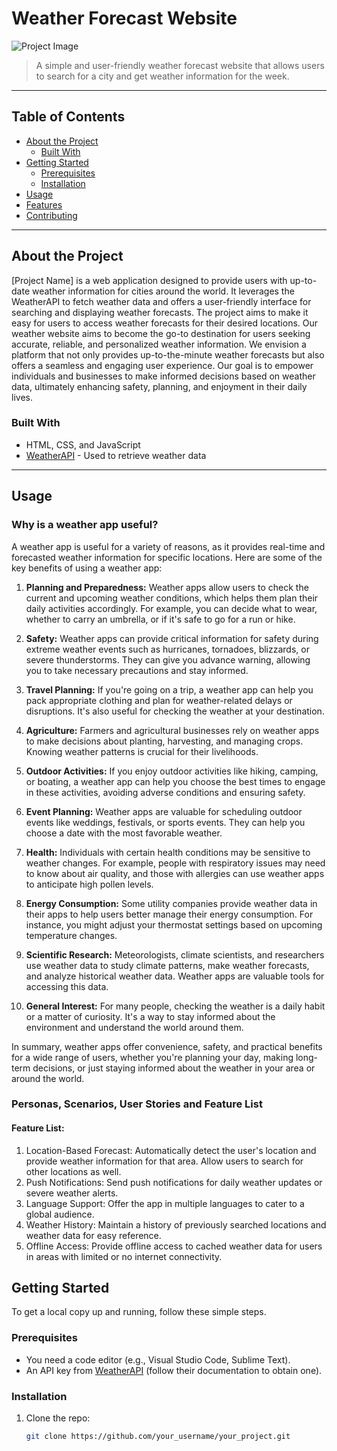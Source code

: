 
# Weather Forecast Website

![Project Image](project-image-url)

> A simple and user-friendly weather forecast website that allows users to search for a city and get weather information for the week.

---

## Table of Contents

- [About the Project](#about-the-project)
  - [Built With](#built-with)
- [Getting Started](#getting-started)
  - [Prerequisites](#prerequisites)
  - [Installation](#installation)
- [Usage](#usage)
- [Features](#features)
- [Contributing](#contributing)

---

## About the Project

[Project Name] is a web application designed to provide users with up-to-date weather information for cities around the world. It leverages the WeatherAPI to fetch weather data and offers a user-friendly interface for searching and displaying weather forecasts. The project aims to make it easy for users to access weather forecasts for their desired locations. Our weather website aims to become the go-to destination for users seeking accurate, reliable, and personalized weather information. We envision a platform that not only provides up-to-the-minute weather forecasts but also offers a seamless and engaging user experience. Our goal is to empower individuals and businesses to make informed decisions based on weather data, ultimately enhancing safety, planning, and enjoyment in their daily lives.

### Built With

- HTML, CSS, and JavaScript
- [WeatherAPI](https://rapidapi.com/weatherapi/api/weatherapi-com) - Used to retrieve weather data

---

## Usage

### Why is a weather app useful?

A weather app is useful for a variety of reasons, as it provides real-time and forecasted weather information for specific locations. Here are some of the key benefits of using a weather app:

1. **Planning and Preparedness:** Weather apps allow users to check the current and upcoming weather conditions, which helps them plan their daily activities accordingly. For example, you can decide what to wear, whether to carry an umbrella, or if it's safe to go for a run or hike.

2. **Safety:** Weather apps can provide critical information for safety during extreme weather events such as hurricanes, tornadoes, blizzards, or severe thunderstorms. They can give you advance warning, allowing you to take necessary precautions and stay informed.

3. **Travel Planning:** If you're going on a trip, a weather app can help you pack appropriate clothing and plan for weather-related delays or disruptions. It's also useful for checking the weather at your destination.

4. **Agriculture:** Farmers and agricultural businesses rely on weather apps to make decisions about planting, harvesting, and managing crops. Knowing weather patterns is crucial for their livelihoods.

5. **Outdoor Activities:** If you enjoy outdoor activities like hiking, camping, or boating, a weather app can help you choose the best times to engage in these activities, avoiding adverse conditions and ensuring safety.

6. **Event Planning:** Weather apps are valuable for scheduling outdoor events like weddings, festivals, or sports events. They can help you choose a date with the most favorable weather.

7. **Health:** Individuals with certain health conditions may be sensitive to weather changes. For example, people with respiratory issues may need to know about air quality, and those with allergies can use weather apps to anticipate high pollen levels.

8. **Energy Consumption:** Some utility companies provide weather data in their apps to help users better manage their energy consumption. For instance, you might adjust your thermostat settings based on upcoming temperature changes.

9. **Scientific Research:** Meteorologists, climate scientists, and researchers use weather data to study climate patterns, make weather forecasts, and analyze historical weather data. Weather apps are valuable tools for accessing this data.

10. **General Interest:** For many people, checking the weather is a daily habit or a matter of curiosity. It's a way to stay informed about the environment and understand the world around them.

In summary, weather apps offer convenience, safety, and practical benefits for a wide range of users, whether you're planning your day, making long-term decisions, or just staying informed about the weather in your area or around the world.

### Personas, Scenarios, User Stories and Feature List

#### Feature List:

1. Location-Based Forecast: Automatically detect the user's location and provide weather information for that area. Allow users to search for other locations as well.
2. Push Notifications: Send push notifications for daily weather updates or severe weather alerts.
3. Language Support: Offer the app in multiple languages to cater to a global audience.
4. Weather History: Maintain a history of previously searched locations and weather data for easy reference.
5. Offline Access: Provide offline access to cached weather data for users in areas with limited or no internet connectivity.

## Getting Started

To get a local copy up and running, follow these simple steps.

### Prerequisites

- You need a code editor (e.g., Visual Studio Code, Sublime Text).
- An API key from [WeatherAPI](https://rapidapi.com/weatherapi/api/weatherapi-com) (follow their documentation to obtain one).

### Installation

1. Clone the repo:
   ```sh
   git clone https://github.com/your_username/your_project.git
